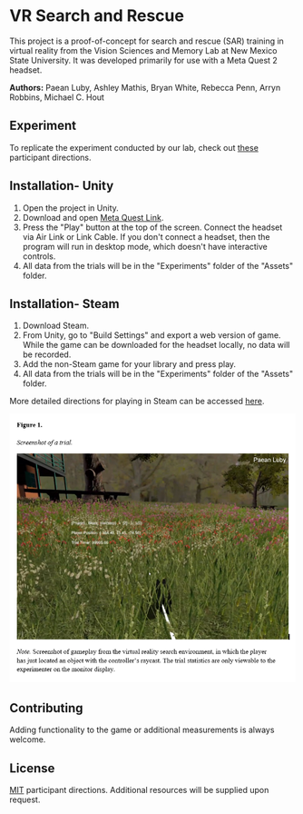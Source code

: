 # VR Search and Rescue

This project is a proof-of-concept for search and rescue (SAR) training in virtual reality from the Vision Sciences and Memory Lab at New Mexico State University. It was developed primarily for use with a Meta Quest 2 headset.

**Authors:** Paean Luby, Ashley Mathis, Bryan White, Rebecca Penn, Arryn Robbins, Michael C. Hout

## Experiment

To replicate the experiment conducted by our lab, check out [these](https://docs.google.com/document/d/1Hck5YElchSHHaskutDsmCjW0eLxDlkaxncg6RpyC6LA/edit?usp=sharing) participant directions.

## Installation- Unity

1. Open the project in Unity.
2. Download and open [Meta Quest Link](https://www.meta.com/help/quest/articles/headsets-and-accessories/oculus-rift-s/install-app-for-link/).
3. Press the "Play" button at the top of the screen. Connect the headset via Air Link or Link Cable. If you don't connect a headset, then the program will run in desktop mode, which doesn't have interactive controls.
4. All data from the trials will be in the "Experiments" folder of the "Assets" folder.

## Installation- Steam

1. Download Steam.
2. From Unity, go to "Build Settings" and export a web version of game. While the game can be downloaded for the headset locally, no data will be recorded.
3. Add the non-Steam game for your library and press play. 
4. All data from the trials will be in the "Experiments" folder of the "Assets" folder.

More detailed directions for playing in Steam can be accessed [here](https://docs.google.com/document/d/1zakldh99gSuYRKAK3fwoAfnc6K3CaH-al-TsETnB3ho/edit?usp=sharing).

![Preview](https://raw.githubusercontent.com/PaeanLuby/SAR_VR/master/Samples/figure.png)

## Contributing

Adding functionality to the game or additional measurements is always welcome.

## License

[MIT](https://choosealicense.com/licenses/mit/) participant directions. Additional resources will be supplied upon request.
